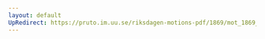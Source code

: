 ```yaml
---
layout: default
UpRedirect: https://pruto.im.uu.se/riksdagen-motions-pdf/1869/mot_1869__fk__33.pdf
---
```

